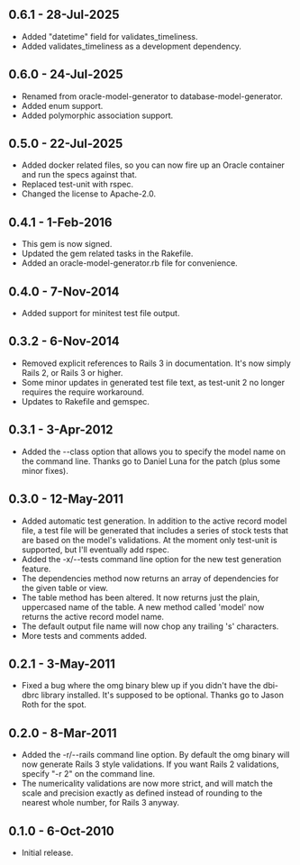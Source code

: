 ## 0.6.1 - 28-Jul-2025
* Added "datetime" field for validates_timeliness.
* Added validates_timeliness as a development dependency.

## 0.6.0 - 24-Jul-2025
* Renamed from oracle-model-generator to database-model-generator.
* Added enum support.
* Added polymorphic association support.

## 0.5.0 - 22-Jul-2025
* Added docker related files, so you can now fire up an Oracle container and
  run the specs against that.
* Replaced test-unit with rspec.
* Changed the license to Apache-2.0.

## 0.4.1 - 1-Feb-2016
* This gem is now signed.
* Updated the gem related tasks in the Rakefile.
* Added an oracle-model-generator.rb file for convenience.

## 0.4.0 - 7-Nov-2014
* Added support for minitest test file output.

## 0.3.2 - 6-Nov-2014
* Removed explicit references to Rails 3 in documentation. It's now simply
  Rails 2, or Rails 3 or higher.
* Some minor updates in generated test file text, as test-unit 2 no longer
  requires the require workaround.
* Updates to Rakefile and gemspec.

## 0.3.1 - 3-Apr-2012
* Added the --class option that allows you to specify the model name on the
  command line. Thanks go to Daniel Luna for the patch (plus some minor fixes).

## 0.3.0 - 12-May-2011
* Added automatic test generation. In addition to the active record model file,
  a test file will be generated that includes a series of stock tests that
  are based on the model's validations. At the moment only test-unit is
  supported, but I'll eventually add rspec.
* Added the -x/--tests command line option for the new test generation feature.
* The dependencies method now returns an array of dependencies for the given
  table or view.
* The table method has been altered. It now returns just the plain, uppercased
  name of the table. A new method called 'model' now returns the active record
  model name.
* The default output file name will now chop any trailing 's' characters.
* More tests and comments added.

## 0.2.1 - 3-May-2011
* Fixed a bug where the omg binary blew up if you didn't have the dbi-dbrc
  library installed. It's supposed to be optional. Thanks go to Jason Roth
  for the spot.

## 0.2.0 - 8-Mar-2011
* Added the -r/--rails command line option. By default the omg binary will
  now generate Rails 3 style validations. If you want Rails 2 validations,
  specify "-r 2" on the command line.
* The numericality validations are now more strict, and will match the
  scale and precision exactly as defined instead of rounding to the nearest
  whole number, for Rails 3 anyway.

## 0.1.0 - 6-Oct-2010
* Initial release.
